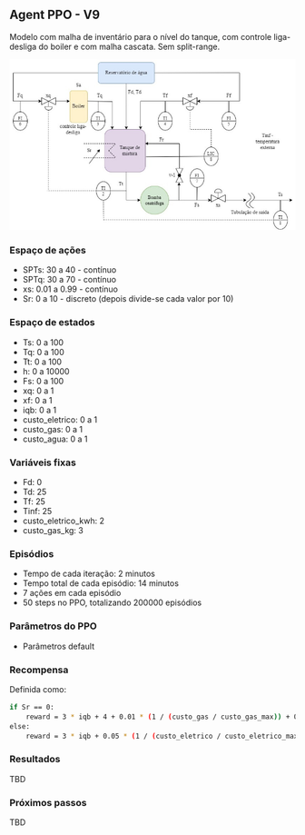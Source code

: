 ## Agent PPO - V9

Modelo com malha de inventário para o nível do tanque, com controle liga-desliga do boiler e com malha cascata. Sem split-range.

![chuveiro](https://github.com/mpaulazamin/tcc-models-rllib/blob/agent_ppo_v9/imagens/chuveiro_controle_t4a_sem_split.jpg)

### Espaço de ações

- SPTs: 30 a 40 - contínuo
- SPTq: 30 a 70 - contínuo
- xs: 0.01 a 0.99 - contínuo
- Sr: 0 a 10 - discreto (depois divide-se cada valor por 10)

### Espaço de estados

- Ts: 0 a 100
- Tq: 0 a 100
- Tt: 0 a 100
- h: 0 a 10000
- Fs: 0 a 100
- xq: 0 a 1
- xf: 0 a 1
- iqb: 0 a 1
- custo_eletrico: 0 a 1
- custo_gas: 0 a 1
- custo_agua: 0 a 1

### Variáveis fixas

- Fd: 0
- Td: 25
- Tf: 25
- Tinf: 25
- custo_eletrico_kwh: 2
- custo_gas_kg: 3

### Episódios

- Tempo de cada iteração: 2 minutos
- Tempo total de cada episódio: 14 minutos
- 7 ações em cada episódio
- 50 steps no PPO, totalizando 200000 episódios

### Parâmetros do PPO

- Parâmetros default

### Recompensa

Definida como:

```bash
if Sr == 0:
    reward = 3 * iqb + 4 + 0.01 * (1 / (custo_gas / custo_gas_max)) + 0.01 * (1 / (custo_agua / custo_agua_max))
else:
    reward = 3 * iqb + 0.05 * (1 / (custo_eletrico / custo_eletrico_max)) + 0.01 * (1 / (custo_gas / custo_gas_max)) + 0.01 * (1 / (custo_agua / custo_agua_max))
```

### Resultados

TBD

### Próximos passos

TBD
